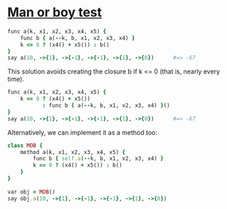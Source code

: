 [1]: http://rosettacode.org/wiki/Man_or_boy_test

# [Man or boy test][1]

```ruby
func a(k, x1, x2, x3, x4, x5) {
    func b { a(--k, b, x1, x2, x3, x4) }
    k <= 0 ? (x4() + x5()) : b()
}
say a(10, ->{1}, ->{-1}, ->{-1}, ->{1}, ->{0})      #=> -67
```


This solution avoids creating the closure b if k &lt;= 0 (that is, nearly every time).

```ruby
func a(k, x1, x2, x3, x4, x5) {
    k <= 0 ? (x4() + x5())
           : func b { a(--k, b, x1, x2, x3, x4) }()
}
say a(10, ->{1}, ->{-1}, ->{-1}, ->{1}, ->{0})      #=> -67
```


Alternatively, we can implement it as a method too:

```ruby
class MOB {
    method a(k, x1, x2, x3, x4, x5) {
        func b { self.a(--k, b, x1, x2, x3, x4) }
        k <= 0 ? (x4() + x5()) : b()
    }
}
 
var obj = MOB()
say obj.a(10, ->{1}, ->{-1}, ->{-1}, ->{1}, ->{0})
```
